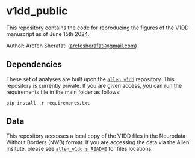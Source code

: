 # v1dd_public
This repository contains the code for reproducing the figures of the V1DD manuscript as of June 15th 2024.


Author: Arefeh Sherafati (arefesherafati@gmail.com)

## Dependencies

These set of analyses are built upon the [`allen_v1dd`](https://github.com/AllenInstitute/allen_v1dd/blob/main/README.md) repository. This repository is currently private. If you are given access, you can run the requirements file in the main folder as follows:

```
pip install -r requirements.txt
```

## Data
This repository accesses a local copy of the V1DD files in the Neurodata Without Borders (NWB) format. If you are accessing the data via the Allen Insitute, please see [`allen_v1dd's README`](https://github.com/AllenInstitute/allen_v1dd/blob/main/README.md) for files locations.
